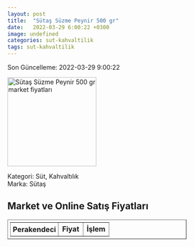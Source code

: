 ```yaml
---
layout: post
title:  "Sütaş Süzme Peynir 500 gr"
date:   2022-03-29 6:00:22 +0300
image: undefined
categories: sut-kahvaltilik
tags: sut-kahvaltilik
---
```


Son Güncelleme: 2022-03-29 9:00:22

<img src="undefined" width="200" alt="Sütaş Süzme Peynir 500 gr market fiyatları" />

Kategori: Süt, Kahvaltılık
<br />
Marka: Sütaş

<h2>Market ve Online Satış Fiyatları</h2>

<table border="1" style="padding: 5px;width:80%;">
  <tr>
    <td style="padding: 5px;"><strong>Perakendeci</strong></td>
    <td><strong>Fiyat</strong></td>
    <td><strong>İşlem</strong></td>
  </tr>
  
</table>
